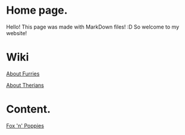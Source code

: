 # Home page.
Hello! This page was made with MarkDown files! :D
So welcome to my website!

# Wiki
[About Furries](Content/furryAbout) 

[About Therians](Content/furryAbout)
# Content.
[Fox 'n' Poppies](Content/FnP)
<!--stackedit_data:
eyJoaXN0b3J5IjpbMTIzOTQ3NjQwNiwtODMzNDY0NDY2LC0xNj
k1NDcyNTEyLC0xODYzMzQ0MjAyXX0=
-->